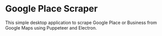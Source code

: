 # Google Place Scraper

This simple desktop application to scrape Google Place or Business from Google Maps using Puppeteer and Electron.
